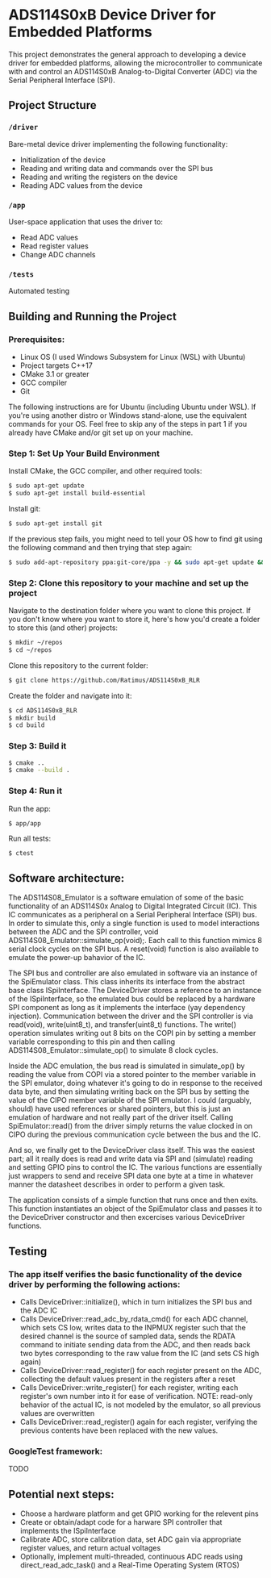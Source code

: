 # ADS114S0xB Device Driver for Embedded Platforms

This project demonstrates the general approach to developing a device driver for embedded platforms, allowing the microcontroller to communicate with and control an ADS114S0xB Analog-to-Digital Converter (ADC) via the Serial Peripheral Interface (SPI).

## Project Structure

### `/driver`
Bare-metal device driver implementing the following functionality:
- Initialization of the device
- Reading and writing data and commands over the SPI bus
- Reading and writing the registers on the device
- Reading ADC values from the device

### `/app`
User-space application that uses the driver to:
- Read ADC values
- Read register values
- Change ADC channels

### `/tests`
Automated testing

## Building and Running the Project

### Prerequisites:
- Linux OS (I used Windows Subsystem for Linux (WSL) with Ubuntu)
- Project targets C++17
- CMake 3.1 or greater
- GCC compiler
- Git

The following instructions are for Ubuntu (including Ubuntu under WSL). If you're using another distro or Windows stand-alone, use the equivalent commands for your OS. Feel free to skip any of the steps in part 1 if you already have CMake and/or git set up on your machine.

### Step 1: Set Up Your Build Environment

Install CMake, the GCC compiler, and other required tools:
```bash
$ sudo apt-get update
$ sudo apt-get install build-essential
```

Install git:
```bash
$ sudo apt-get install git
```

If the previous step fails, you might need to tell your OS how to find git using the following command and then trying that step again:
```bash
$ sudo add-apt-repository ppa:git-core/ppa -y && sudo apt-get update && sudo apt-get upgrade && sudo apt-get install git -y
```

### Step 2: Clone this repository to your machine and set up the project

Navigate to the destination folder where you want to clone this project. If you don't know where you want to store it, here's how you'd create a folder to store this (and other) projects:
```bash
$ mkdir ~/repos
$ cd ~/repos
```

Clone this repository to the current folder:
```bash
$ git clone https://github.com/Ratimus/ADS114S0xB_RLR
```

Create the <build> folder and navigate into it:
```bash
$ cd ADS114S0xB_RLR
$ mkdir build
$ cd build
```

### Step 3: Build it
```bash
$ cmake ..
$ cmake --build .
```

### Step 4: Run it
Run the app:
```bash
$ app/app
```

Run all tests:
```
$ ctest
```

## Software architecture:
The ADS114S08_Emulator is a software emulation of some of the basic functionality of an ADS114S0x Analog to Digital Integrated Circuit (IC). This IC communicates as a peripheral on a Serial Peripheral Interface (SPI) bus. In order to simulate this, only a single function is used to model interactions between the ADC and the SPI controller, void ADS114S08_Emulator::simulate_op(void);. Each call to this function mimics 8 serial clock cycles on the SPI bus. A reset(void) function is also available to emulate the power-up bahavior of the IC.

The SPI bus and controller are also emulated in software via an instance of the SpiEmulator class. This class inherits its interface from the abstract base class ISpiInterface. The DeviceDriver stores a reference to an instance of the ISpiInterface, so the emulated bus could be replaced by a hardware SPI component as long as it implements the interface (yay dependency injection). Communication between the driver and the SPI controller is via read(void), write(uint8_t), and transfer(uint8_t) functions. The write() operation simulates writing out 8 bits on the COPI pin by setting a member variable corresponding to this pin and then calling ADS114S08_Emulator::simulate_op() to simulate 8 clock cycles.

Inside the ADC emulation, the bus read is simulated in simulate_op() by reading the value from COPI via a stored pointer to the member variable in the SPI emulator, doing whatever it's going to do in response to the received data byte, and then simulating writing back on the SPI bus by setting the value of the CIPO member variable of the SPI emulator. I could (arguably, should) have used references or shared pointers, but this is just an emulation of hardware and not really part of the driver itself. Calling SpiEmulator::read() from the driver simply returns the value clocked in on CIPO during the previous communication cycle between the bus and the IC.

And so, we finally get to the DeviceDriver class itself. This was the easiest part; all it really does is read and write data via SPI and (simulate) reading and setting GPIO pins to control the IC. The various functions are essentially just wrappers to send and receive SPI data one byte at a time in whatever manner the datasheet describes in order to perform a given task.

The application consists of a simple function that runs once and then exits. This function instantiates an object of the SpiEmulator class and passes it to the DeviceDriver constructor and then excercises various DeviceDriver functions.

## Testing
### The app itself verifies the basic functionality of the device driver by performing the following actions:
- Calls DeviceDriver::initialize(), which in turn initializes the SPI bus and the ADC IC
- Calls DeviceDriver::read_adc_by_rdata_cmd() for each ADC channel, which sets CS low, writes data to the INPMUX register such that the desired channel is the source of sampled data, sends the RDATA command to initiate sending data from the ADC, and then reads back two bytes corresponding to the raw value from the IC (and sets CS high again)
- Calls DeviceDriver::read_register() for each register present on the ADC, collecting the default values present in the registers after a reset
- Calls DeviceDriver::write_register() for each register, writing each register's own number into it for ease of verification. NOTE: read-only behavior of the actual IC, is not modeled by the emulator, so all previous values are overwritten
- Calls DeviceDriver::read_register() again for each register, verifying the previous contents have been replaced with the new values.

### GoogleTest framework:
TODO


## Potential next steps:
- Choose a hardware platform and get GPIO working for the relevent pins
- Create or obtain/adapt code for a harware SPI controller that implements the ISpiInterface
- Calibrate ADC, store calibration data, set ADC gain via appropriate register values, and return actual voltages
- Optionally, implement multi-threaded, continuous ADC reads using direct_read_adc_task() and a Real-Time Operating System (RTOS)
